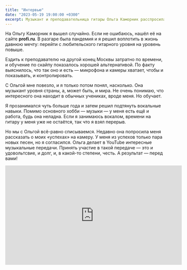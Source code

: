 ```yaml
---
title: "Интервью"
date: "2023-05-19 19:00:00 +0300"
excerpt: Музыкант и преподавательница гитары Ольга Каморник расспросила меня о жизни и музыке.
---
```


На Ольгу Каморник я вышел случайно. Если не ошибаюсь, нашёл её на сайте **profi.ru**. В разгаре была пандемия и я решил воплотить в жизнь давнюю мечту: перейти с любительского гитарного уровня на уровень повыше.

Ездить к преподавателю на другой конец Москвы затратно по времени, и обучение по скайпу показалось хорошей альтернативой. По факту выяснилось, что так оно и есть — микрофона и камеры хватает, чтобы и показывать, и контролировать.

С Ольгой мне повезло, и я только потом понял, насколько. Она музыкант уровня страны, а, может быть, и мира. Не очень понимаю, что интересного она находит в обычных учениках, вроде меня. Но обучает.

Я прозанимался чуть больше года и затем решил подтянуть вокальные навыки. Помимо основного хобби — музыки — у меня есть ещё и работа, будь она неладна. Если я занимаюсь вокалом, времени на гитару у меня уже не остаётся, так что я взял перерыв.

Но мы с Ольгой всё-равно списываемся. Недавно она попросила меня рассказать о моих «успехах» на камеру. У меня из успехов только пара новых песен, но я согласился. Ольга делает в YouTube интересные музыкальные передачи. Принять участие в такой передаче — это и удовольтсвие, и долг, и, в какой-то степени, честь. А результат — перед вами!

<div class="video-wrapper">
    <iframe width="560" height="315" src="https://www.youtube.com/embed/dbXvIeWCmRA" title="YouTube video player" frameborder="0" allow="accelerometer; autoplay; clipboard-write; encrypted-media; gyroscope; picture-in-picture; web-share" allowfullscreen></iframe>
</div>
